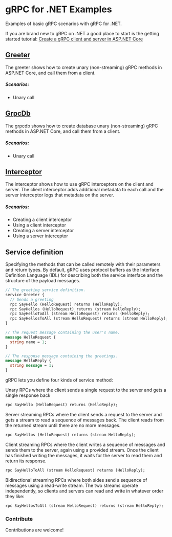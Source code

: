 ﻿# gRPC for .NET Examples

Examples of basic gRPC scenarios with gRPC for .NET.

If you are brand new to gRPC on .NET a good place to start is the getting started tutorial: [Create a gRPC client and server in ASP.NET Core](https://docs.microsoft.com/aspnet/core/tutorials/grpc/grpc-start)

## [Greeter](./Greeter)

The greeter shows how to create unary (non-streaming) gRPC methods in ASP.NET Core, and call them from a client.

##### Scenarios:

- Unary call

## [GrpcDb](/tree/main/src/GrpcDb)

The grpcdb shows how to create database unary (non-streaming) gRPC methods in ASP.NET Core, and call them from a client.

##### Scenarios:

- Unary call

## [Interceptor](./Interceptor)

The interceptor shows how to use gRPC interceptors on the client and server. The client interceptor adds additional metadata to each call and the server interceptor logs that metadata on the server.

##### Scenarios:

- Creating a client interceptor
- Using a client interceptor
- Creating a server interceptor
- Using a server interceptor

## Service definition

Specifying the methods that can be called remotely with their parameters and return types. By default, gRPC uses protocol buffers as the Interface Definition Language (IDL) for describing both the service interface and the structure of the payload messages.

```proto
// The greeting service definition.
service Greeter {
  // Sends a greeting
  rpc SayHello (HelloRequest) returns (HelloReply);
  rpc SayHellos (HelloRequest) returns (stream HelloReply);
  rpc SayHelloToAll (stream HelloRequest) returns (HelloReply);
  rpc SayHellosToAll (stream HelloRequest) returns (stream HelloReply);
}

// The request message containing the user's name.
message HelloRequest {
  string name = 1;
}

// The response message containing the greetings.
message HelloReply {
  string message = 1;
}
```

gRPC lets you define four kinds of service method:

Unary RPCs where the client sends a single request to the server and gets a single response back

```proto
rpc SayHello (HelloRequest) returns (HelloReply);
```

Server streaming RPCs where the client sends a request to the server and gets a stream to read a sequence of messages back. The client reads from the returned stream until there are no more messages.

```proto
rpc SayHellos (HelloRequest) returns (stream HelloReply);
```

Client streaming RPCs where the client writes a sequence of messages and sends them to the server, again using a provided stream. Once the client has finished writing the messages, it waits for the server to read them and return its response.

```proto
rpc SayHelloToAll (stream HelloRequest) returns (HelloReply);
```

Bidirectional streaming RPCs where both sides send a sequence of messages using a read-write stream. The two streams operate independently, so clients and servers can read and write in whatever order they like:

```proto
rpc SayHellosToAll (stream HelloRequest) returns (stream HelloReply);
```

### Contribute

Contributions are welcome!
